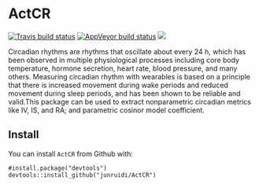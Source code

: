 # ActCR

  [![Travis build status](https://travis-ci.com/junruidi/ActCR.svg?branch=master)](https://travis-ci.com/junruidi/ActCR)
  [![AppVeyor build status](https://ci.appveyor.com/api/projects/status/github/junruidi/ActCR?branch=master&svg=true)](https://ci.appveyor.com/project/junruidi/ActCR)
[![](https://cranlogs.r-pkg.org/badges/grand-total/ActCR)](https://CRAN.R-project.org/package=ActCR)



Circadian rhythms are rhythms that oscillate about every 24 h, which has been observed in multiple physiological processes including core
body temperature, hormone secretion, heart rate, blood pressure, and many others. Measuring circadian rhythm with wearables is based on a principle that there is increased movement during wake periods and reduced movement during sleep periods, and has been shown to be reliable and valid.This package can be used to 
extract nonparametric circadian metrics like IV, IS, and RA; and parametric cosinor model
coefficient.


## Install
You can install `ActCR` from Github with:
```{r}
#install.package("devtools")
devtools::install_github("junruidi/ActCR")
```




